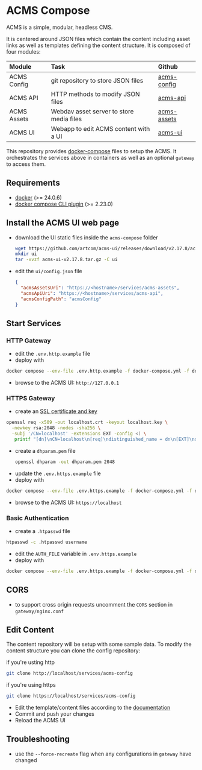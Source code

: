 # ACMS Compose

ACMS is a simple, modular, headless CMS.

It is centered around JSON files which contain the content including asset links as well as templates defining the content structure. It is composed of four modules:

| Module      | Task                                     | Github                                               |
| :---------- | :--------------------------------------- | :--------------------------------------------------- |
| ACMS Config | git repository to store JSON files       | [acms-config](https://github.com/artcom/acms-config) |
| ACMS API    | HTTP methods to modify JSON files        | [acms-api](https://github.com/artcom/acms-api)       |
| ACMS Assets | Webdav asset server to store media files | [acms-assets](https://github.com/artcom/acms-assets) |
| ACMS UI     | Webapp to edit ACMS content with a UI    | [acms-ui](https://github.com/artcom/acms-ui)         |

This repository provides [docker-compose](./docker-compose.yml) files to setup the ACMS. It orchestrates the services above in containers as well as an optional `gateway` to access them.

## Requirements

- [docker](https://www.digitalocean.com/community/tutorials/how-to-install-and-use-docker-on-ubuntu-22-04) (>= 24.0.6)
- [docker compose CLI plugin](https://www.digitalocean.com/community/tutorials/how-to-install-and-use-docker-compose-on-ubuntu-22-04) (>= 2.23.0)

## Install the ACMS UI web page

- download the UI static files inside the `acms-compose` folder
  ```bash
  wget https://github.com/artcom/acms-ui/releases/download/v2.17.8/acms-ui-v2.17.8.tar.gz
  mkdir ui
  tar -xvzf acms-ui-v2.17.8.tar.gz -C ui
  ```
- edit the `ui/config.json` file
  ```json
  {
    "acmsAssetsUri": "https://<hostname>/services/acms-assets",
    "acmsApiUri": "https://<hostname>/services/acms-api",
    "acmsConfigPath": "acmsConfig"
  }
  ```

## Start Services

### HTTP Gateway

- edit the `.env.http.example` file
- deploy with

```bash
docker compose --env-file .env.http.example -f docker-compose.yml -f docker-compose-gateway-http.yml up
```

- browse to the ACMS UI: `http://127.0.0.1`

### HTTPS Gateway

- create an [SSL certificate and key](https://letsencrypt.org/docs/certificates-for-localhost)

```bash
openssl req -x509 -out localhost.crt -keyout localhost.key \
  -newkey rsa:2048 -nodes -sha256 \
  -subj '/CN=localhost' -extensions EXT -config <( \
   printf "[dn]\nCN=localhost\n[req]\ndistinguished_name = dn\n[EXT]\nsubjectAltName=DNS:localhost\nkeyUsage=digitalSignature\nextendedKeyUsage=serverAuth")
```

- create a `dhparam.pem` file
  ```bash
  openssl dhparam -out dhparam.pem 2048
  ```
- update the `.env.https.example` file
- deploy with

```bash
docker compose --env-file .env.https.example -f docker-compose.yml -f docker-compose-gateway-https.yml up
```

- browse to the ACMS UI: `https://localhost`

### Basic Authentication

- create a `.htpasswd` file

```bash
htpasswd -c .htpasswd username
```

- edit the `AUTH_FILE` variable in `.env.https.example`
- deploy with

```bash
docker compose --env-file .env.https.example -f docker-compose.yml -f docker-compose-gateway.yml -f docker-compose-gateway-basic-auth.yml up
```

## CORS

- to support cross origin requests uncomment the `CORS` section in `gateway/nginx.conf`

## Edit Content

The content repository will be setup with some sample data. To modify the content structure you can clone the config repository:

if you're usting http
```bash
git clone http://localhost/services/acms-config
```

if you're using https
```bash
git clone https://localhost/services/acms-config
```

- Edit the template/content files according to the [documentation](https://github.com/artcom/acms-ui)
- Commit and push your changes
- Reload the ACMS UI

## Troubleshooting

- use the `--force-recreate` flag when any configurations in `gateway` have changed
